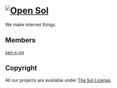 # [![Open Sol](https://open-sol.github.io/logo-small.svg)](https://open-sol.github.io/)

We make internet things.

## Members

[san-s-on](https://github.com/san-s-on)

## Copyright

All our projects are available under [The Sol License](https://open-sol.github.io/license).

